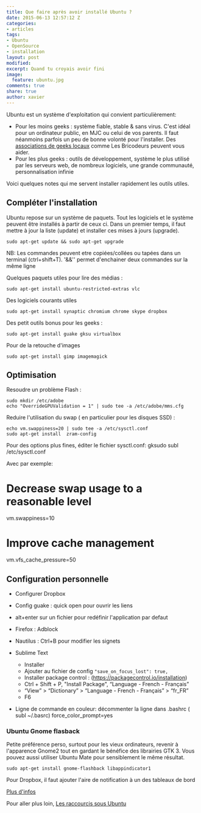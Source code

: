 ```yaml
---
title: Que faire après avoir installé Ubuntu ?
date: 2015-06-13 12:57:12 Z
categories:
- articles
tags:
- Ubuntu
- OpenSource
- installation
layout: post
modified: 
excerpt: Quand tu croyais avoir fini
image:
  feature: ubuntu.jpg
comments: true
share: true
author: xavier
---
```


Ubuntu est un système d'exploitation qui convient particulièrement:

* Pour les moins geeks : système fiable, stable & sans virus. C'est idéal pour un ordinateur public, en MJC ou celui de vos parents. Il faut néanmoins parfois un peu de bonne volonté pour l'installer. Des [associations de geeks locaux](https://aful.org/gul) comme Les Bricodeurs peuvent vous aider.
* Pour les plus geeks : outils de développement, système le plus utilisé par les serveurs web, de nombreux logiciels, une grande communauté, personnalisation infinie

Voici quelques notes qui me servent installer rapidement les outils utiles.

##  Compléter l'installation

Ubuntu repose sur un système de paquets. Tout les logiciels et le système peuvent être installés à partir de ceux ci. Dans un premier temps, il faut mettre à jour la liste (update) et installer ces mises à jours (upgrade).

    sudo apt-get update && sudo apt-get upgrade

NB: Les commandes peuvent etre copiées/collées ou tapées dans un terminal (ctrl+shift+T). '&&'' permet d'enchainer deux commandes sur la même ligne

Quelques paquets utiles pour lire des médias :

    sudo apt-get install ubuntu-restricted-extras vlc

Des logiciels courants utiles 
    
    sudo apt-get install synaptic chromium chrome skype dropbox

Des petit outils bonus pour les geeks :

    sudo apt-get install guake gksu virtualbox

Pour de la retouche d'images

    sudo apt-get install gimp imagemagick 


## Optimisation

Resoudre un problème Flash :

    sudo mkdir /etc/adobe
    echo "OverrideGPUValidation = 1" | sudo tee -a /etc/adobe/mms.cfg

Reduire l'utilisation du swap ( en particulier pour les disques SSD) :

	echo vm.swappiness=20 | sudo tee -a /etc/sysctl.conf
	sudo apt-get install  zram-config 

Pour des options plus fines, éditer le fichier sysctl.conf:
  gksudo subl /etc/sysctl.conf

Avec par exemple:
  # Decrease swap usage to a reasonable level
  vm.swappiness=10
  # Improve cache management
  vm.vfs_cache_pressure=50

## Configuration personnelle

* Configurer Dropbox
* Config guake : quick open pour ouvrir les liens
* alt+enter sur un fichier pour redéfinir l'application par defaut

* Firefox : Adblock
* Nautilus : Ctrl+B pour modifier les signets
* Sublime Text 
  * Installer
  * Ajouter au fichier de config `"save_on_focus_lost": true,`
  * Installer package control : (https://packagecontrol.io/installation)
  * Ctrl + Shift + P, "Install Package", “Language - French - Français”
  * “View” > “Dictionary” > “Language - French - Français” > “fr_FR”
  * F6

* Ligne de commande en couleur:
décommenter la ligne dans .bashrc  ( subl ~/.basrc)
  force_color_prompt=yes

### Ubuntu Gnome flasback

Petite préférence perso, surtout pour les vieux ordinateurs, revenir à l'apparence Gnome2 tout en gardant le bénéfice des librairies GTK 3. Vous pouvez aussi utiliser Ubuntu Mate pour sensiblement le même résultat.

	sudo apt-get install gnome-flashback libappindicator1

Pour Dropbox, il faut ajouter l'aire de notification à un des tableaux de bord

[Plus d'infos](http://www.binarytides.com/install-gnome-flashback-ubuntu/)

Pour aller plus loin, [Les raccourcis sous Ubuntu](/_articles/raccourcis-sous-ubuntu)

